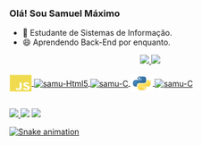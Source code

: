 ### Olá! Sou Samuel Máximo


- 🌱 Estudante de Sistemas de Informação.
- 😄 Aprendendo Back-End por enquanto.

<div align="center">
  <a href="https://github.com/samuelmaxi">
  <img height="180em" src="https://github-readme-stats.vercel.app/api?username=samuelmaxi&show_icons=true&theme=cobalt&include_all_commits=true&count_private=true"/>
  <img height="180em" src="https://github-readme-stats.vercel.app/api/top-langs/?username=samuelmaxi&layout=compact&langs_count=7&theme=cobalt"/>
</div>
<div style="display: inline_block"><br>
  <img align="center" alt="samu-Js" height="30" width="40" src="https://raw.githubusercontent.com/devicons/devicon/master/icons/javascript/javascript-plain.svg">
  <img align="center" alt="samu-Html5" height="30" width="40" src="https://cdn.jsdelivr.net/gh/devicons/devicon/icons/html5/html5-original.svg"/>
  <img align="center" alt="samu-C" height="30" width="40" src="https://cdn.jsdelivr.net/gh/devicons/devicon/icons/css3/css3-original.svg">
  <img align="center" alt="samu-Python" height="30" width="40" src="https://raw.githubusercontent.com/devicons/devicon/master/icons/python/python-original.svg">
  <img align="center" alt="samu-C" height="30" width="40" src="https://www.clipartmax.com/png/full/240-2409409_c-programming-icon-c-programming-language-icon.png">
  
        
</div>
  
  ##
  
 </div>
  <a href="https://twitter.com/Pinguim114" target="_blank"><img src="https://img.shields.io/badge/Twitter-1DA1F2?style=for-the-badge&logo=twitter&logoColor=white" target="_blank">
  <a href = "mailto:samuelgaraujo87@gmail.com"><img src="https://img.shields.io/badge/Gmail-D14836?style=for-the-badge&logo=gmail&logoColor=white" target="_blank"></a>
  <a href="https://www.linkedin.com/in/samuel-máximo-5329a5239/" target="_blank"><img src="https://img.shields.io/badge/LinkedIn-0077B5?style=for-the-badge&logo=linkedin&logoColor=white" target="_blank">
  
  ![Snake animation](https://github.com/samuelmaxi/samuelmaxi/blob/output/github-contribution-grid-snake.svg)
  
  </div>  
